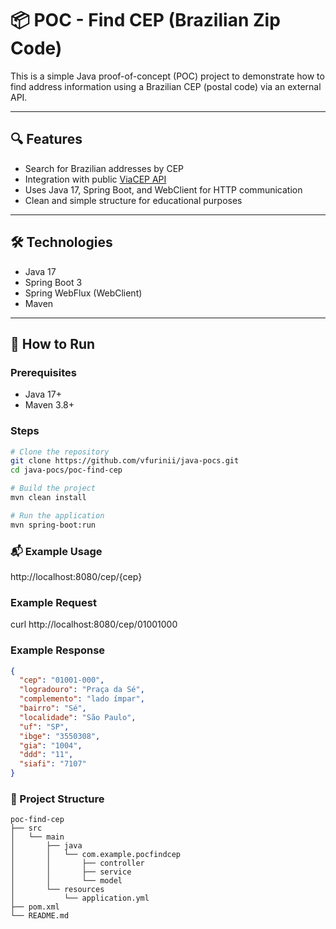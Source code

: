 # 📦 POC - Find CEP (Brazilian Zip Code)

This is a simple Java proof-of-concept (POC) project to demonstrate how to find address information using a Brazilian CEP (postal code) via an external API.

---

## 🔍 Features

- Search for Brazilian addresses by CEP
- Integration with public [ViaCEP API](https://viacep.com.br/)
- Uses Java 17, Spring Boot, and WebClient for HTTP communication
- Clean and simple structure for educational purposes

---

## 🛠️ Technologies

- Java 17
- Spring Boot 3
- Spring WebFlux (WebClient)
- Maven

---

## 🚀 How to Run

### Prerequisites

- Java 17+
- Maven 3.8+

### Steps

```bash
# Clone the repository
git clone https://github.com/vfurinii/java-pocs.git
cd java-pocs/poc-find-cep

# Build the project
mvn clean install

# Run the application
mvn spring-boot:run
```
### 📬 Example Usage
http://localhost:8080/cep/{cep}

### Example Request
curl http://localhost:8080/cep/01001000

### Example Response
```json
{
  "cep": "01001-000",
  "logradouro": "Praça da Sé",
  "complemento": "lado ímpar",
  "bairro": "Sé",
  "localidade": "São Paulo",
  "uf": "SP",
  "ibge": "3550308",
  "gia": "1004",
  "ddd": "11",
  "siafi": "7107"
}
```

### 📁 Project Structure
```plaintext
poc-find-cep
├── src
│   └── main
│       ├── java
│       │   └── com.example.pocfindcep
│       │       ├── controller
│       │       ├── service
│       │       └── model
│       └── resources
│           └── application.yml
├── pom.xml
└── README.md

